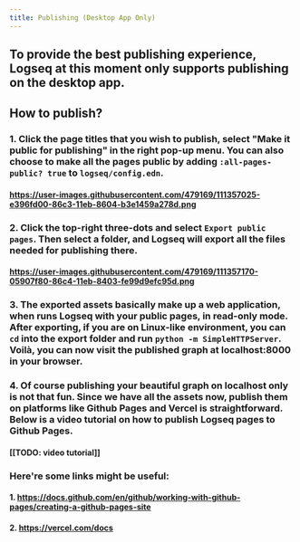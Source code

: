 ```yaml
---
title: Publishing (Desktop App Only)
---
```


## To provide the best publishing experience, Logseq at this moment only supports publishing on the desktop app.
## How to publish?
### 1. Click the page titles that you wish to publish, select "Make it public for publishing" in the right pop-up menu. You can also choose to make all the pages public by adding `:all-pages-public? true` to `logseq/config.edn`.
#### https://user-images.githubusercontent.com/479169/111357025-e396fd00-86c3-11eb-8604-b3e1459a278d.png
### 2. Click the top-right three-dots and select `Export public pages`. Then select a folder, and Logseq will export all the files needed for publishing there.
#### https://user-images.githubusercontent.com/479169/111357170-05907f80-86c4-11eb-8403-fe99d9efc95d.png
### 3. The exported assets basically make up a web application, when runs Logseq with your public pages, in read-only mode. After exporting, if you are on Linux-like environment, you can `cd` into the export folder and run `python -m SimpleHTTPServer`. Voilà, you can now visit the published graph at localhost:8000 in your browser.
### 4. Of course publishing your beautiful graph on localhost only is not that fun. Since we have all the assets now, publish them on platforms like Github Pages and Vercel is straightforward. Below is a video tutorial on how to publish Logseq pages to Github Pages.
#### [[TODO: video tutorial]]
### Here're some links might be useful:
#### 1. https://docs.github.com/en/github/working-with-github-pages/creating-a-github-pages-site
#### 2. https://vercel.com/docs
